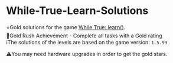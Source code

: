 # While-True-Learn-Solutions
⭐Gold solutions for the game [While True: learn()](https://store.steampowered.com/app/619150/while_True_learn/). <br>
🥇Gold Rush Achievement - Complete all tasks with a Gold rating <br>
ℹ️The solutions of the levels are based on the game version: `1.5.99` <br>

⚠️You may need hardware upgrades in order to get the gold stars.
